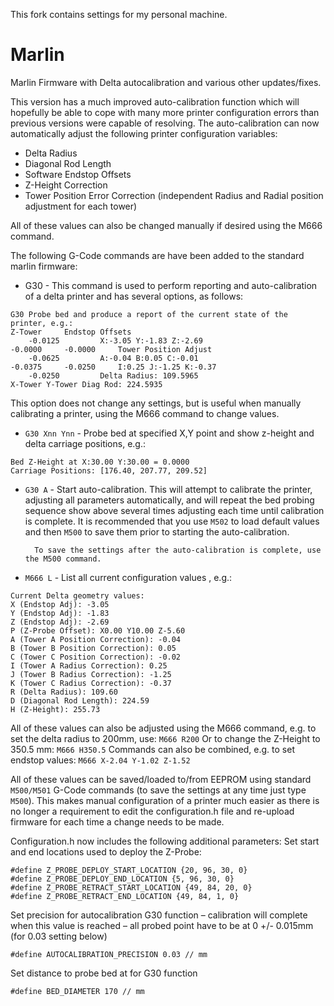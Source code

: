 This fork contains settings for my personal machine.

Marlin
======

Marlin Firmware with Delta autocalibration and various other updates/fixes.

This version has a much improved auto-calibration function which will hopefully be able to cope with many more printer configuration errors than previous versions were capable of resolving.
The auto-calibration can now automatically adjust the following printer configuration variables:

-	Delta Radius
-	Diagonal Rod Length
-	Software Endstop Offsets
-	Z-Height Correction
-	Tower Position Error Correction (independent Radius and Radial position adjustment for each tower)

All of these values can also be changed manually if desired using the M666 command.

The following G-Code commands are have been added to the standard marlin firmware:

- G30 - This command is used to perform reporting and auto-calibration of a delta printer and has several options, as follows:
```
G30	Probe bed and produce a report of the current state of the printer, e.g.:
Z-Tower		Endstop Offsets
	-0.0125			X:-3.05 Y:-1.83 Z:-2.69
-0.0000		-0.0000		Tower Position Adjust
	-0.0625			A:-0.04 B:0.05 C:-0.01
-0.0375		-0.0250		I:0.25 J:-1.25 K:-0.37
	-0.0250			Delta Radius: 109.5965
X-Tower	Y-Tower	Diag Rod: 224.5935
```

This option does not change any settings, but is useful when manually calibrating a printer, using the M666 command to change values.

- `G30 Xnn Ynn` - Probe bed at specified X,Y point and show z-height and delta carriage positions, e.g.:
```
Bed Z-Height at X:30.00 Y:30.00 = 0.0000
Carriage Positions: [176.40, 207.77, 209.52]
```
- `G30 A` - Start auto-calibration. This will attempt to calibrate the printer,  adjusting all 
	parameters automatically, and will repeat the bed probing sequence show above 
	several times adjusting each time until calibration is complete. 
	It is recommended that you use `M502` to load default values and then `M500` to save 
	them prior to starting the auto-calibration.

     	To save the settings after the auto-calibration is complete, use the M500 command.
- `M666 L` - List all current configuration values , e.g.:
```
Current Delta geometry values:
X (Endstop Adj): -3.05
Y (Endstop Adj): -1.83
Z (Endstop Adj): -2.69
P (Z-Probe Offset): X0.00 Y10.00 Z-5.60
A (Tower A Position Correction): -0.04
B (Tower B Position Correction): 0.05
C (Tower C Position Correction): -0.02
I (Tower A Radius Correction): 0.25
J (Tower B Radius Correction): -1.25
K (Tower C Radius Correction): -0.37
R (Delta Radius): 109.60
D (Diagonal Rod Length): 224.59
H (Z-Height): 255.73
```
All of these values can also be adjusted using the M666 command, e.g. to set the delta radius to 200mm, use:
`M666 R200`
Or to change the Z-Height to 350.5 mm:
`M666 H350.5`
Commands can also be combined, e.g. to set endstop values:
`M666 X-2.04 Y-1.02 Z-1.52`

All of these values can be saved/loaded to/from EEPROM using standard `M500/M501` G-Code commands (to save the settings at any time just type `M500`). This makes manual configuration of a printer much easier as there is no longer a requirement to edit the configuration.h file and re-upload firmware for each time a change needs to be made.

Configuration.h now includes the following additional parameters:
Set start and end locations used to deploy the Z-Probe:
```
#define Z_PROBE_DEPLOY_START_LOCATION {20, 96, 30, 0}
#define Z_PROBE_DEPLOY_END_LOCATION {5, 96, 30, 0}
#define Z_PROBE_RETRACT_START_LOCATION {49, 84, 20, 0}         
#define Z_PROBE_RETRACT_END_LOCATION {49, 84, 1, 0}
```

Set precision for autocalibration G30 function – calibration will complete when this value is reached – all probed point have to be at 0 +/- 0.015mm (for 0.03 setting below)
```
#define AUTOCALIBRATION_PRECISION 0.03 // mm  
```
Set distance to probe bed at for G30 function
```
#define BED_DIAMETER 170 // mm
```        
